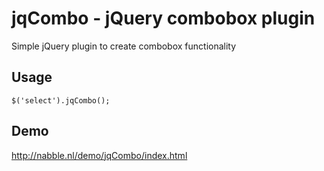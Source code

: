 # jqCombo - jQuery combobox plugin

Simple jQuery plugin to create combobox functionality
	
## Usage
	
    $('select').jqCombo();

## Demo

http://nabble.nl/demo/jqCombo/index.html